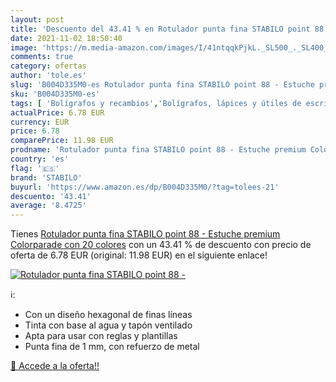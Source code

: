 ```yaml
---
layout: post
title: 'Descuento del 43.41 % en Rotulador punta fina STABILO point 88 - '
date: 2021-11-02 18:50:40
image: 'https://m.media-amazon.com/images/I/41ntqqkPjkL._SL500_._SL400_.jpg'
comments: true
category: ofertas
author: 'tole.es'
slug: 'B004D335M0-es Rotulador punta fina STABILO point 88 - Estuche premium...'
sku: 'B004D335M0-es'
tags: [ 'Bolígrafos y recambios','Bolígrafos, lápices y útiles de escritura','Oficina y papelería','Rotuladores de punta fina','rotulador','stabilo', ]
actualPrice: 6.78 EUR
currency: EUR
price: 6.78
comparePrice: 11.98 EUR
prodname: 'Rotulador punta fina STABILO point 88 - Estuche premium Colorparade con 20 colores'
country: 'es'
flag: '🇪🇸'
brand: 'STABILO'
buyurl: 'https://www.amazon.es/dp/B004D335M0/?tag=tolees-21'
descuento: '43.41'
average: '8.4725'
---
```


Tienes [Rotulador punta fina STABILO point 88 - Estuche premium Colorparade con 20 colores](https://www.amazon.es/dp/B004D335M0/?tag=tolees-21) con un 43.41 % de descuento con precio de oferta de 6.78 EUR (original: 11.98 EUR) en el siguiente enlace!

[![Rotulador punta fina STABILO point 88 - ](https://m.media-amazon.com/images/I/41ntqqkPjkL._SL500_._SL400_.jpg)](https://www.amazon.es/dp/B004D335M0/?tag=tolees-21)

ℹ️:

- Con un diseño hexagonal de finas líneas
- Tinta con base al agua y tapón ventilado
- Apta para usar con reglas y plantillas
- Punta fina de 1 mm, con refuerzo de metal

[🛒 Accede a la oferta!!](https://www.amazon.es/dp/B004D335M0/?tag=tolees-21)
